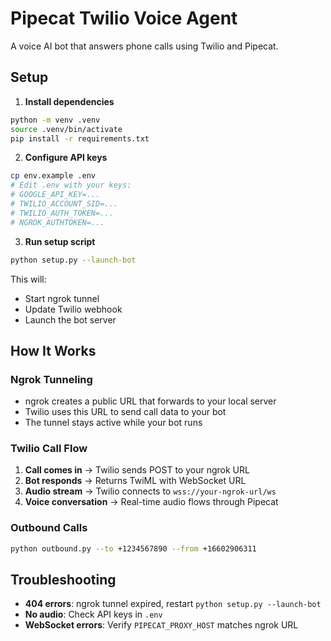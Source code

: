 # Pipecat Twilio Voice Agent

A voice AI bot that answers phone calls using Twilio and Pipecat.

## Setup

1. **Install dependencies**
```bash
python -m venv .venv
source .venv/bin/activate
pip install -r requirements.txt
```

2. **Configure API keys**
```bash
cp env.example .env
# Edit .env with your keys:
# GOOGLE_API_KEY=...
# TWILIO_ACCOUNT_SID=...
# TWILIO_AUTH_TOKEN=...
# NGROK_AUTHTOKEN=...
```

3. **Run setup script**
```bash
python setup.py --launch-bot
```

This will:
- Start ngrok tunnel
- Update Twilio webhook
- Launch the bot server

## How It Works

### Ngrok Tunneling
- ngrok creates a public URL that forwards to your local server
- Twilio uses this URL to send call data to your bot
- The tunnel stays active while your bot runs

### Twilio Call Flow
1. **Call comes in** → Twilio sends POST to your ngrok URL
2. **Bot responds** → Returns TwiML with WebSocket URL
3. **Audio stream** → Twilio connects to `wss://your-ngrok-url/ws`
4. **Voice conversation** → Real-time audio flows through Pipecat

### Outbound Calls
```bash
python outbound.py --to +1234567890 --from +16602906311
```

## Troubleshooting

- **404 errors**: ngrok tunnel expired, restart `python setup.py --launch-bot`
- **No audio**: Check API keys in `.env`
- **WebSocket errors**: Verify `PIPECAT_PROXY_HOST` matches ngrok URL